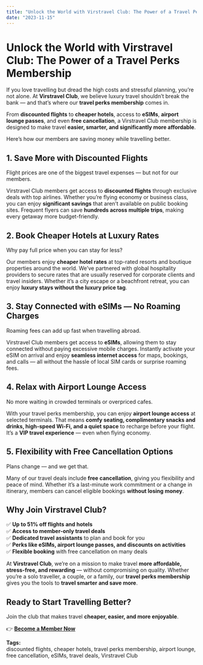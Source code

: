 ```yaml
---
title: "Unlock the World with Virstravel Club: The Power of a Travel Perks Membership"
date: "2023-11-15"
---
```


# Unlock the World with Virstravel Club: The Power of a Travel Perks Membership

If you love travelling but dread the high costs and stressful planning, you’re not alone. At **Virstravel Club**, we believe luxury travel shouldn’t break the bank — and that’s where our **travel perks membership** comes in.

From **discounted flights** to **cheaper hotels**, access to **eSIMs**, **airport lounge passes**, and even **free cancellation**, a Virstravel Club membership is designed to make travel **easier, smarter, and significantly more affordable**.

Here’s how our members are saving money while travelling better.

## 1. Save More with Discounted Flights

Flight prices are one of the biggest travel expenses — but not for our members.

Virstravel Club members get access to **discounted flights** through exclusive deals with top airlines. Whether you’re flying economy or business class, you can enjoy **significant savings** that aren’t available on public booking sites. Frequent flyers can save **hundreds across multiple trips**, making every getaway more budget-friendly.

## 2. Book Cheaper Hotels at Luxury Rates

Why pay full price when you can stay for less?

Our members enjoy **cheaper hotel rates** at top-rated resorts and boutique properties around the world. We’ve partnered with global hospitality providers to secure rates that are usually reserved for corporate clients and travel insiders. Whether it’s a city escape or a beachfront retreat, you can enjoy **luxury stays without the luxury price tag**.

## 3. Stay Connected with eSIMs — No Roaming Charges

Roaming fees can add up fast when travelling abroad.

Virstravel Club members get access to **eSIMs**, allowing them to stay connected without paying excessive mobile charges. Instantly activate your eSIM on arrival and enjoy **seamless internet access** for maps, bookings, and calls — all without the hassle of local SIM cards or surprise roaming fees.

## 4. Relax with Airport Lounge Access

No more waiting in crowded terminals or overpriced cafes.

With your travel perks membership, you can enjoy **airport lounge access** at selected terminals. That means **comfy seating, complimentary snacks and drinks, high-speed Wi-Fi, and a quiet space** to recharge before your flight. It’s a **VIP travel experience** — even when flying economy.

## 5. Flexibility with Free Cancellation Options

Plans change — and we get that.

Many of our travel deals include **free cancellation**, giving you flexibility and peace of mind. Whether it’s a last-minute work commitment or a change in itinerary, members can cancel eligible bookings **without losing money**.

## Why Join Virstravel Club?

✅ **Up to 51% off flights and hotels**  
✅ **Access to member-only travel deals**  
✅ **Dedicated travel assistants** to plan and book for you  
✅ **Perks like eSIMs, airport lounge passes, and discounts on activities**  
✅ **Flexible booking** with free cancellation on many deals

At **Virstravel Club**, we’re on a mission to make travel **more affordable, stress-free, and rewarding** — without compromising on quality. Whether you’re a solo traveller, a couple, or a family, our **travel perks membership** gives you the tools to **travel smarter and save more**.

## Ready to Start Travelling Better?

Join the club that makes travel **cheaper, easier, and more enjoyable**.

👉 **[Become a Member Now](https://vistravelclub.com/auth/signup)**

**Tags:**  
discounted flights, cheaper hotels, travel perks membership, airport lounge, free cancellation, eSIMs, travel deals, Virstravel Club
